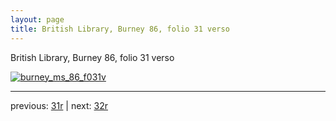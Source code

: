 ```yaml
---
layout: page
title: British Library, Burney 86, folio 31 verso
---
```


British Library, Burney 86, folio 31 verso

[![burney_ms_86_f031v](http://www.homermultitext.org/iipsrv?IIIF=/project/homer/pyramidal/deepzoom/bl/burney86imgs/v1/burney_ms_86_f031v.tif/full/800,/0/default.jpg)](http://www.homermultitext.org/ict2/?urn=urn:cite2:bl:burney86imgs.v1:burney_ms_86_f031v) 

---

previous:  [31r](../31r/) | next: [32r](../32r/)